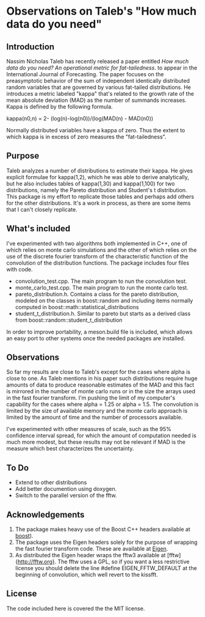 # Observations on Taleb's "How much data do you need"

## Introduction

Nassim Nicholas Taleb has recently released a paper entitled *How much data do you need?
An operational metric for fat-tailedness*. to appear in the International Journal of Forecasting.  The
paper focuses on the preasymptotic behavior of the sum of independent identically distributed
random variables that are governed by various fat-tailed distributions.  He introduces a 
metric labeled "kappa" that's related to the growth rate of the mean absolute deviation (MAD) 
as the number of summands increases.  Kappa is defined by the following formula.

   kappa(n0,n) = 2- (log(n)-log(n0))/(log(MAD(n) - MAD(n0))
   
Normally distributed variables have a kappa of zero.  Thus the extent to which kappa is in 
excess of zero measures the "fat-tailedness".

## Purpose

Taleb analyzes a number of distributions to estimate their kappa.  He gives explicit formulae
for kappa(1,2), which he was able to derive analytically, but he also includes tables of
kappa(1,30) and kappa(1,100) for two distributions, namely the Pareto distribution and 
Student's t distribution.  This package is my effort to replicate those tables and perhaps add
others for the other distributions.  It's a work in process, as there are some items that I can't 
closely replicate.

## What's included

I've experimented with two algorithms both implemented in C++, one of which relies on 
monte carlo simulations and the other of which relies on the use of the discrete fourier 
transform of the characteristic function of the convolution of the distribution functions. 
The package includes four files with code.

*  convolution_test.cpp.  The main program to nun the convolution test.
*  monte_carlo_test.cpp.  The main program to run the monte carlo test.
*  pareto_distribution.h.  Contains a class for the pareto distribution, modeled on the classes in boost::random and
including items normally computed in boost::math::statistical_distributions
*  student_t_distribution.h. Similar to pareto but starts as a derived class from
boost::random::student_t_distribution

In order to improve portability, a meson.build file is included, which allows an easy port 
to other systems once the needed packages are installed.

## Observations

So far my results are close to Taleb's except for the cases where alpha is close to one.  As 
Taleb mentions in his paper such distributions require huge amounts of data to produce 
reasonable estimates of the MAD and this fact is mirrored in the number of monte carlo runs
or in the size the arrays used in the fast fourier transform.  I'm pushing the limit of
my computer's capability for the cases where alpha = 1.25 or alpha = 1.5.  The convolution 
is limited by the size of available memory and the monte carlo approach is limited by the
amount of time and the number of processors available.

I've experimented with other measures of scale, such as the 95% confidence interval spread,
for which the amount of computation needed is much more modest, but these results may not 
be relevant if MAD is the measure which best characterizes the uncertainty.

## To Do

* Extend to other distributions
* Add better documention using doxygen.
* Switch to the parallel version of the fftw.

## Acknowledgements

1. The package makes heavy use of the Boost C++ headers available at 
[boost](http://www.boost.org)).
2. The package uses the Eigen headers solely for the purpose of wrapping the fast fourier
transform code.  These are available at [Eigen](http://www.eigen.tuxfamily.org).
3. As distributed the Eigen header wraps the fftw3 available at [fftw]{http://fftw.org}.  The fftw uses
a GPL, so if you want a less restrictive license you should delete the line
#define EIGEN_FFTW_DEFAULT at the beginning of convolution, which well revert to the
kissfft.

## License
The code included here is covered the the MIT license.
